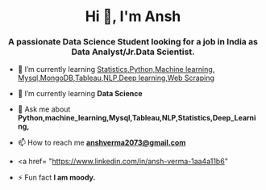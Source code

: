 <h1 align="center">Hi 👋, I'm Ansh</h1>


<h3 align="center">A passionate Data Science Student looking for a job in India as Data Analyst/Jr.Data Scientist.</h3>



- 🔭 I’m currently learning [Statistics,Python,Machine learning, Mysql,MongoDB,Tableau,NLP,Deep learning,Web Scraping](https://github.com/vermaansh99)

- 🌱 I’m currently learning **Data Science**

- 💬 Ask me about **Python,machine_learning,Mysql,Tableau,NLP,Statistics,Deep_Learning,**

- 📫 How to reach me **anshverma2073@gmail.com**

- <a href= "https://www.linkedin.com/in/ansh-verma-1aa4a11b6"

- ⚡ Fun fact **I am moody.**
